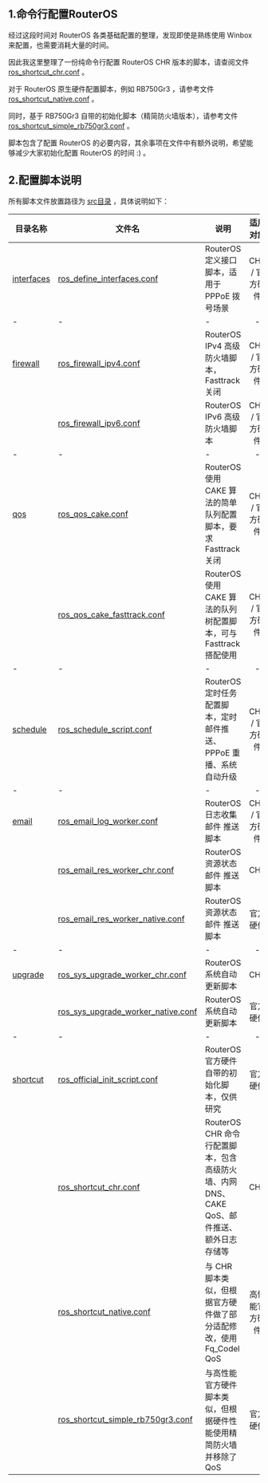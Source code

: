 ## 1.命令行配置RouterOS

经过这段时间对 RouterOS 各类基础配置的整理，发现即使是熟练使用 Winbox 来配置，也需要消耗大量的时间。  

因此我这里整理了一份纯命令行配置 RouterOS CHR 版本的脚本，请查阅文件 [ros_shortcut_chr.conf](./src/shortcut/ros_shortcut_chr.conf) 。  

对于 RouterOS 原生硬件配置脚本，例如 RB750Gr3 ，请参考文件 [ros_shortcut_native.conf](./src/shortcut/ros_shortcut_native.conf) 。  

同时，基于 RB750Gr3 自带的初始化脚本（精简防火墙版本），请参考文件 [ros_shortcut_simple_rb750gr3.conf](./src/shortcut/ros_shortcut_simple_rb750gr3.conf) 。  

脚本包含了配置 RouterOS 的必要内容，其余事项在文件中有额外说明，希望能够减少大家初始化配置 RouterOS 的时间 :) 。  

## 2.配置脚本说明

所有脚本文件放置路径为 [src目录](./src) ，具体说明如下：  

|目录名称|文件名|说明|适用对象|
|--|--|--|:--:|
|[interfaces](./src/interfaces)|[ros_define_interfaces.conf](./src/interfaces/ros_define_interfaces.conf)|RouterOS 定义接口脚本，适用于 PPPoE 拨号场景|CHR / 官方硬件|
|-|-|-|-|
|[firewall](./src/firewall)|[ros_firewall_ipv4.conf](./src/firewall/ros_firewall_ipv4.conf)|RouterOS IPv4 高级防火墙脚本，Fasttrack 关闭|CHR / 官方硬件|
||[ros_firewall_ipv6.conf](./src/firewall/ros_firewall_ipv6.conf)|RouterOS IPv6 高级防火墙脚本|CHR / 官方硬件|
|-|-|-|-|
|[qos](./src/qos)|[ros_qos_cake.conf](./src/qos/ros_qos_cake.conf)|RouterOS 使用 CAKE 算法的简单队列配置脚本，要求 Fasttrack 关闭|CHR / 官方硬件|
||[ros_qos_cake_fasttrack.conf](./src/qos/ros_qos_cake_fasttrack.conf)|RouterOS 使用 CAKE 算法的队列树配置脚本，可与 Fasttrack 搭配使用|CHR / 官方硬件|
|-|-|-|-|
|[schedule](./src/schedule)|[ros_schedule_script.conf](./src/schedule/ros_schedule_script.conf)|RouterOS 定时任务配置脚本，定时邮件推送、PPPoE 重播、系统自动升级|CHR / 官方硬件|
|-|-|-|-|
|[email](./src/email)|[ros_email_log_worker.conf](./src/email/ros_email_log_worker.conf)|RouterOS 日志收集邮件 推送脚本|CHR / 官方硬件|
||[ros_email_res_worker_chr.conf](./src/email/ros_email_res_worker_chr.conf)|RouterOS 资源状态邮件 推送脚本|CHR|
||[ros_email_res_worker_native.conf](./src/email/ros_email_res_worker_native.conf)|RouterOS 资源状态邮件 推送脚本|官方硬件|
|-|-|-|-|
|[upgrade](./src/upgrade)|[ros_sys_upgrade_worker_chr.conf](./src/upgrade/ros_sys_upgrade_worker_chr.conf)|RouterOS 系统自动更新脚本|CHR|
||[ros_sys_upgrade_worker_native.conf](./src/upgrade/ros_sys_upgrade_worker_native.conf)|RouterOS 系统自动更新脚本|官方硬件|
|-|-|-|-|
|[shortcut](./src/shortcut)|[ros_official_init_script.conf](./src/shortcut/ros_official_init_script.conf)|RouterOS 官方硬件自带的初始化脚本，仅供研究|官方硬件|
||[ros_shortcut_chr.conf](./src/shortcut/ros_shortcut_chr.conf)|RouterOS CHR 命令行配置脚本，包含高级防火墙、内网 DNS、CAKE QoS、邮件推送、额外日志存储等|CHR|
||[ros_shortcut_native.conf](./src/shortcut/ros_shortcut_native.conf)|与 CHR 脚本类似，但根据官方硬件做了部分适配修改，使用 Fq_Codel QoS|高性能官方硬件|
||[ros_shortcut_simple_rb750gr3.conf](./src/shortcut/ros_shortcut_simple_rb750gr3.conf)|与高性能官方硬件脚本类似，但根据硬件性能使用精简防火墙并移除了QoS|官方硬件|
